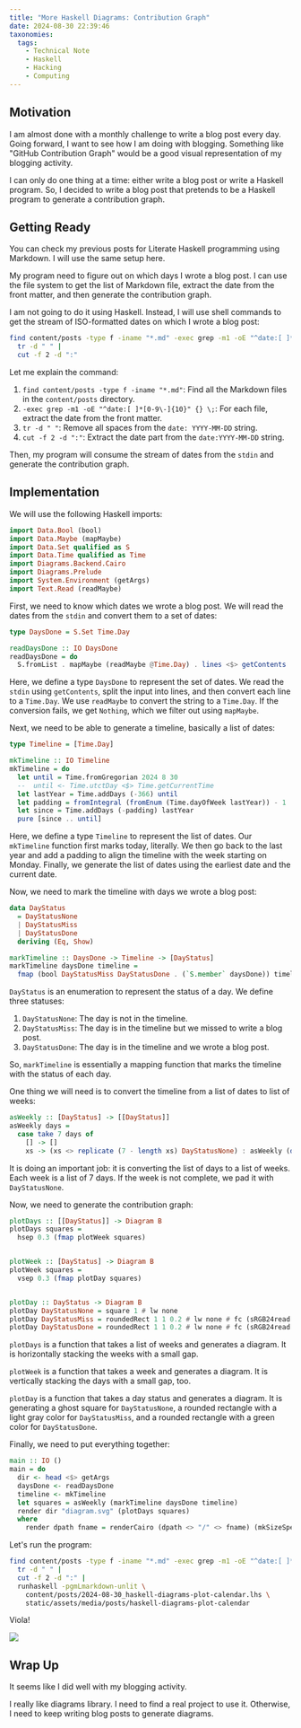 ```yaml
---
title: "More Haskell Diagrams: Contribution Graph"
date: 2024-08-30 22:39:46
taxonomies:
  tags:
    - Technical Note
    - Haskell
    - Hacking
    - Computing
---
```


<!-- more -->

## Motivation

I am almost done with a monthly challenge to write a blog post every day. Going
forward, I want to see how I am doing with blogging. Something like "GitHub
Contribution Graph" would be a good visual representation of my blogging
activity.

I can only do one thing at a time: either write a blog post or write a Haskell
program. So, I decided to write a blog post that pretends to be a Haskell
program to generate a contribution graph.

## Getting Ready

You can check my previous posts for Literate Haskell programming using Markdown.
I will use the same setup here.

My program need to figure out on which days I wrote a blog post. I can use the
file system to get the list of Markdown file, extract the date from the front
matter, and then generate the contribution graph.

I am not going to do it using Haskell. Instead, I will use shell commands to get
the stream of ISO-formatted dates on which I wrote a blog post:

```sh
find content/posts -type f -iname "*.md" -exec grep -m1 -oE "^date:[ ]*[0-9\-]{10}" {} \; |
  tr -d " " |
  cut -f 2 -d ":"
```

Let me explain the command:

1. `find content/posts -type f -iname "*.md"`: Find all the Markdown files in
   the `content/posts` directory.
2. `-exec grep -m1 -oE "^date:[ ]*[0-9\-]{10}" {} \;`: For each file, extract
   the date from the front matter.
3. `tr -d " "`: Remove all spaces from the `date: YYYY-MM-DD` string.
4. `cut -f 2 -d ":"`: Extract the date part from the `date:YYYY-MM-DD` string.

Then, my program will consume the stream of dates from the `stdin` and generate
the contribution graph.

## Implementation

We will use the following Haskell imports:

```haskell
import Data.Bool (bool)
import Data.Maybe (mapMaybe)
import Data.Set qualified as S
import Data.Time qualified as Time
import Diagrams.Backend.Cairo
import Diagrams.Prelude
import System.Environment (getArgs)
import Text.Read (readMaybe)
```

First, we need to know which dates we wrote a blog post. We will read the dates
from the `stdin` and convert them to a set of dates:

```haskell
type DaysDone = S.Set Time.Day

readDaysDone :: IO DaysDone
readDaysDone = do
  S.fromList . mapMaybe (readMaybe @Time.Day) . lines <$> getContents
```

Here, we define a type `DaysDone` to represent the set of dates. We read the
`stdin` using `getContents`, split the input into lines, and then convert each
line to a `Time.Day`. We use `readMaybe` to convert the string to a `Time.Day`.
If the conversion fails, we get `Nothing`, which we filter out using `mapMaybe`.

Next, we need to be able to generate a timeline, basically a list of dates:

```haskell
type Timeline = [Time.Day]

mkTimeline :: IO Timeline
mkTimeline = do
  let until = Time.fromGregorian 2024 8 30
  --  until <- Time.utctDay <$> Time.getCurrentTime
  let lastYear = Time.addDays (-366) until
  let padding = fromIntegral (fromEnum (Time.dayOfWeek lastYear)) - 1
  let since = Time.addDays (-padding) lastYear
  pure [since .. until]
```

Here, we define a type `Timeline` to represent the list of dates. Our
`mkTimeline` function first marks today, literally. We then go back to the last
year and add a padding to align the timeline with the week starting on Monday.
Finally, we generate the list of dates using the earliest date and the current
date.

Now, we need to mark the timeline with days we wrote a blog post:

```haskell
data DayStatus
  = DayStatusNone
  | DayStatusMiss
  | DayStatusDone
  deriving (Eq, Show)

markTimeline :: DaysDone -> Timeline -> [DayStatus]
markTimeline daysDone timeline =
  fmap (bool DayStatusMiss DayStatusDone . (`S.member` daysDone)) timeline
```

`DayStatus` is an enumeration to represent the status of a day. We define three
statuses:

1. `DayStatusNone`: The day is not in the timeline.
2. `DayStatusMiss`: The day is in the timeline but we missed to write a blog
   post.
3. `DayStatusDone`: The day is in the timeline and we wrote a blog post.

So, `markTimeline` is essentially a mapping function that marks the timeline
with the status of each day.

One thing we will need is to convert the timeline from a list of dates to list
of weeks:

```haskell
asWeekly :: [DayStatus] -> [[DayStatus]]
asWeekly days =
  case take 7 days of
    [] -> []
    xs -> (xs <> replicate (7 - length xs) DayStatusNone) : asWeekly (drop 7 days)
```

It is doing an important job: it is converting the list of days to a list of
weeks. Each week is a list of 7 days. If the week is not complete, we pad it
with `DayStatusNone`.

Now, we need to generate the contribution graph:

```haskell
plotDays :: [[DayStatus]] -> Diagram B
plotDays squares =
  hsep 0.3 (fmap plotWeek squares)


plotWeek :: [DayStatus] -> Diagram B
plotWeek squares =
  vsep 0.3 (fmap plotDay squares)


plotDay :: DayStatus -> Diagram B
plotDay DayStatusNone = square 1 # lw none
plotDay DayStatusMiss = roundedRect 1 1 0.2 # lw none # fc (sRGB24read "#d1d5db")
plotDay DayStatusDone = roundedRect 1 1 0.2 # lw none # fc (sRGB24read "#059669")
```

`plotDays` is a function that takes a list of weeks and generates a diagram. It
is horizontally stacking the weeks with a small gap.

`plotWeek` is a function that takes a week and generates a diagram. It is
vertically stacking the days with a small gap, too.

`plotDay` is a function that takes a day status and generates a diagram. It is
generating a ghost square for `DayStatusNone`, a rounded rectangle with a light
gray color for `DayStatusMiss`, and a rounded rectangle with a green color for
`DayStatusDone`.

Finally, we need to put everything together:

```haskell
main :: IO ()
main = do
  dir <- head <$> getArgs
  daysDone <- readDaysDone
  timeline <- mkTimeline
  let squares = asWeekly (markTimeline daysDone timeline)
  render dir "diagram.svg" (plotDays squares)
  where
    render dpath fname = renderCairo (dpath <> "/" <> fname) (mkSizeSpec2D (Just 800) Nothing) . frame 0.2
```

Let's run the program:

```sh
find content/posts -type f -iname "*.md" -exec grep -m1 -oE "^date:[ ]*[0-9\-]{10}" {} \; |
  tr -d " " |
  cut -f 2 -d ":" |
  runhaskell -pgmLmarkdown-unlit \
    content/posts/2024-08-30_haskell-diagrams-plot-calendar.lhs \
    static/assets/media/posts/haskell-diagrams-plot-calendar
```

Viola!

![](/assets/media/posts/haskell-diagrams-plot-calendar/diagram.svg)

## Wrap Up

It seems like I did well with my blogging activity.

I really like diagrams library. I need to find a real project to use it.
Otherwise, I need to keep writing blog posts to generate diagrams.

<!-- REFERENCES -->

[jq]: https://stedolan.github.io/jq/
[qsv]: https://github.com/jqnatividad/qsv
[uplot]: https://github.com/red-data-tools/YouPlot
[xsv]: https://github.com/BurntSushi/xsv
[xColors API]: https://x-colors.yurace.pro/
[EmojiHub API]: https://github.com/cheatsnake/emojihub
